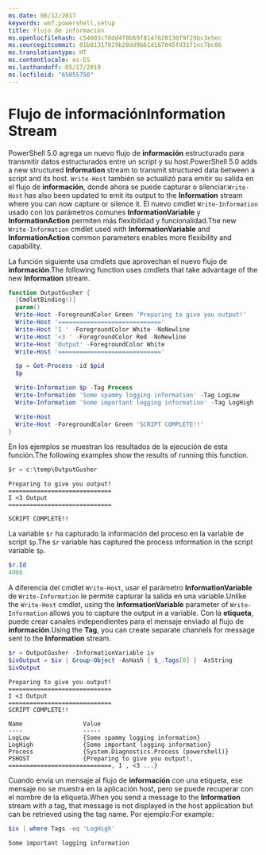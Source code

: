 ```yaml
---
ms.date: 06/12/2017
keywords: wmf,powershell,setup
title: Flujo de información
ms.openlocfilehash: c54603cf0dd4f0b69f8147620130f9f29bc3e5ec
ms.sourcegitcommit: 01b81317029b28dd9b61d167045fd31f1ec7bc06
ms.translationtype: HT
ms.contentlocale: es-ES
ms.lasthandoff: 05/17/2019
ms.locfileid: "65855750"
---
```

# <a name="information-stream"></a><span data-ttu-id="9ad60-103">Flujo de información</span><span class="sxs-lookup"><span data-stu-id="9ad60-103">Information Stream</span></span>

<span data-ttu-id="9ad60-104">PowerShell 5.0 agrega un nuevo flujo de **información** estructurado para transmitir datos estructurados entre un script y su host.</span><span class="sxs-lookup"><span data-stu-id="9ad60-104">PowerShell 5.0 adds a new structured **Information** stream to transmit structured data between a script and its host.</span></span> <span data-ttu-id="9ad60-105">`Write-Host` también se actualizó para emitir su salida en el flujo de **información**, donde ahora se puede capturar o silenciar.</span><span class="sxs-lookup"><span data-stu-id="9ad60-105">`Write-Host` has also been updated to emit its output to the **Information** stream where you can now capture or silence it.</span></span> <span data-ttu-id="9ad60-106">El nuevo cmdlet `Write-Information` usado con los parámetros comunes **InformationVariable** y **InformationAction** permiten más flexibilidad y funcionalidad.</span><span class="sxs-lookup"><span data-stu-id="9ad60-106">The new `Write-Information` cmdlet used with **InformationVariable** and **InformationAction** common parameters enables more flexibility and capability.</span></span>

<span data-ttu-id="9ad60-107">La función siguiente usa cmdlets que aprovechan el nuevo flujo de **información**.</span><span class="sxs-lookup"><span data-stu-id="9ad60-107">The following function uses cmdlets that take advantage of the new **Information** stream.</span></span>

```powershell
function OutputGusher {
  [CmdletBinding()]
  param()
  Write-Host -ForegroundColor Green 'Preparing to give you output!'
  Write-Host '============================='
  Write-Host 'I ' -ForegroundColor White -NoNewline
  Write-Host '<3 ' -ForegroundColor Red -NoNewline
  Write-Host 'Output' -ForegroundColor White
  Write-Host '============================='

  $p = Get-Process -id $pid
  $p

  Write-Information $p -Tag Process
  Write-Information 'Some spammy logging information' -Tag LogLow
  Write-Information 'Some important logging information' -Tag LogHigh

  Write-Host
  Write-Host -ForegroundColor Green 'SCRIPT COMPLETE!!'
}
```

<span data-ttu-id="9ad60-108">En los ejemplos se muestran los resultados de la ejecución de esta función.</span><span class="sxs-lookup"><span data-stu-id="9ad60-108">The following examples show the results of running this function.</span></span>

```powershell
$r = c:\temp\OutputGusher
```

```Output
Preparing to give you output!
=============================
I <3 Output
=============================

SCRIPT COMPLETE!!
```

<span data-ttu-id="9ad60-109">La variable `$r` ha capturado la información del proceso en la variable de script `$p`.</span><span class="sxs-lookup"><span data-stu-id="9ad60-109">The `$r` variable has captured the process information in the script variable `$p`.</span></span>

```powershell
$r.Id
4008
```

<span data-ttu-id="9ad60-110">A diferencia del cmdlet `Write-Host`, usar el parámetro **InformationVariable** de `Write-Information` le permite capturar la salida en una variable.</span><span class="sxs-lookup"><span data-stu-id="9ad60-110">Unlike the `Write-Host` cmdlet, using the **InformationVariable** parameter of `Write-Information` allows you to capture the output in a variable.</span></span> <span data-ttu-id="9ad60-111">Con la **etiqueta**, puede crear canales independientes para el mensaje enviado al flujo de **información**.</span><span class="sxs-lookup"><span data-stu-id="9ad60-111">Using the **Tag**, you can create separate channels for message sent to the **Information** stream.</span></span>

```powershell
$r = OutputGusher -InformationVariable iv
$ivOutput = $iv | Group-Object -AsHash { $_.Tags[0] } -AsString
$ivOutput
```

```Output
Preparing to give you output!
=============================
I <3 Output
=============================
SCRIPT COMPLETE!!

Name                 Value
----                 -----
LogLow               {Some spammy logging information}
LogHigh              {Some important logging information}
Process              {System.Diagnostics.Process (powershell)}
PSHOST               {Preparing to give you output!, =============================, I , <3 ...}
```

<span data-ttu-id="9ad60-112">Cuando envía un mensaje al flujo de **información** con una etiqueta, ese mensaje no se muestra en la aplicación host, pero se puede recuperar con el nombre de la etiqueta.</span><span class="sxs-lookup"><span data-stu-id="9ad60-112">When you send a message to the **Information** stream with a tag, that message is not displayed in the host application but can be retrieved using the tag name.</span></span> <span data-ttu-id="9ad60-113">Por ejemplo:</span><span class="sxs-lookup"><span data-stu-id="9ad60-113">For example:</span></span>

```powershell
$iv | where Tags -eq 'LogHigh'
```

```Output
Some important logging information
```